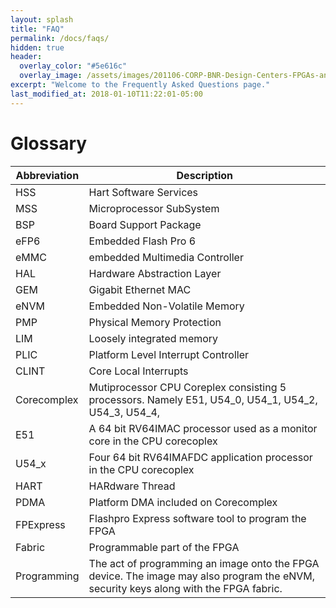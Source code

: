 ```yaml
---
layout: splash
title: "FAQ"
permalink: /docs/faqs/
hidden: true
header:
  overlay_color: "#5e616c"
  overlay_image: /assets/images/201106-CORP-BNR-Design-Centers-FPGAs-and-plds-Banner-2880x280.jpg
excerpt: "Welcome to the Frequently Asked Questions page."
last_modified_at: 2018-01-10T11:22:01-05:00
---
```



# Glossary 


| **Abbreviation**  | **Description** |
| --- | --- |
| HSS | Hart Software Services |
| MSS | Microprocessor SubSystem |
| BSP | Board Support Package |
| eFP6 | Embedded Flash Pro 6 |
| eMMC | embedded Multimedia Controller |
| HAL | Hardware Abstraction Layer  |
|GEM         |Gigabit Ethernet MAC                                                                                                                |                              
|eNVM        |Embedded Non-Volatile Memory                                                                                                        |
|PMP         |Physical Memory Protection                                                                                                          |
|LIM         |Loosely integrated memory                                                                                                           |
|PLIC        |Platform Level Interrupt Controller                                                                                                 |
|CLINT       |Core Local Interrupts                                                                                                               |
|Corecomplex |Mutiprocessor CPU Coreplex consisting 5 processors. Namely E51, U54_0, U54_1, U54_2, U54_3, U54_4,                                  |
|E51         |A 64 bit RV64IMAC processor used as a monitor core in the CPU corecoplex                                                            |
|U54_x       |Four 64 bit RV64IMAFDC application processor in the CPU corecoplex                                                                  |
|HART        |HARdware Thread                                                                                                                     |
|PDMA        |Platform DMA included on Corecomplex                                                                                                |
|FPExpress   |Flashpro Express software tool to program the FPGA                                                                                  |
|Fabric      |Programmable part of the FPGA                                                                                                       |
|Programming |The act of programming an image onto the FPGA device. The image may also program the eNVM, security keys along with the FPGA fabric.|

